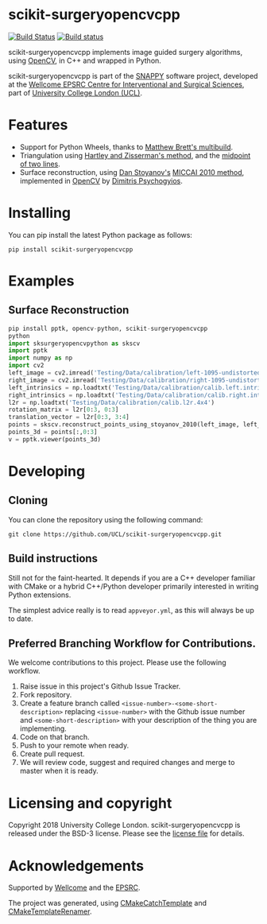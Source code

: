 # scikit-surgeryopencvcpp

[![Build Status](https://travis-ci.com/UCL/scikit-surgeryopencvcpp.svg?branch=master)](https://travis-ci.com/UCL/scikit-surgeryopencvcpp)
[![Build status](https://ci.appveyor.com/api/projects/status/jbs1qln3id8ln25o/branch/master?svg=true
)](https://ci.appveyor.com/project/MattClarkson/scikit-surgeryopencvcpp/)


scikit-surgeryopencvcpp implements image guided surgery algorithms, using [OpenCV](https://opencv.org/), in C++ and wrapped in Python.

scikit-surgeryopencvcpp is part of the 
[SNAPPY](https://weisslab.cs.ucl.ac.uk/WEISS/PlatformManagement/SNAPPY/wikis/home) software project, 
developed at the [Wellcome EPSRC Centre for Interventional and Surgical Sciences](http://www.ucl.ac.uk/weiss), 
part of [University College London (UCL)](http://www.ucl.ac.uk/).


# Features

* Support for Python Wheels, thanks to [Matthew Brett's multibuild](https://github.com/matthew-brett/multibuild).
* Triangulation using [Hartley and Zisserman's method](http://www.morethantechnical.com/2012/01/04/simple-triangulation-with-opencv-from-harley-zisserman-w-code), and the [midpoint of two lines](http://geomalgorithms.com/a07-_distance.html).
* Surface reconstruction, using [Dan Stoyanov's](https://iris.ucl.ac.uk/iris/browse/profile?upi=DSTOY26) [MICCAI 2010 method](https://link.springer.com/chapter/10.1007/978-3-642-15705-9_34), implemented in [OpenCV](http://www.opencv.org) by [Dimitris Psychogyios](https://github.com/dimitrisPs).

# Installing

You can pip install the latest Python package as follows:

```
pip install scikit-surgeryopencvcpp
```

# Examples

## Surface Reconstruction
```python
pip install pptk, opencv-python, scikit-surgeryopencvcpp
python
import sksurgeryopencvpython as skscv
import pptk
import numpy as np
import cv2
left_image = cv2.imread('Testing/Data/calibration/left-1095-undistorted.png')
right_image = cv2.imread('Testing/Data/calibration/right-1095-undistorted.png')
left_intrinsics = np.loadtxt('Testing/Data/calibration/calib.left.intrinsic.txt')
right_intrinsics = np.loadtxt('Testing/Data/calibration/calib.right.intrinsic.txt')
l2r = np.loadtxt('Testing/Data/calibration/calib.l2r.4x4')
rotation_matrix = l2r[0:3, 0:3]
translation_vector = l2r[0:3, 3:4]
points = skscv.reconstruct_points_using_stoyanov_2010(left_image, left_intrinsics, right_image, right_intrinsics, rotation_matrix, translation_vector, False)
points_3d = points[:,0:3]
v = pptk.viewer(points_3d)
```

# Developing

## Cloning

You can clone the repository using the following command:

```
git clone https://github.com/UCL/scikit-surgeryopencvcpp.git
```


## Build instructions

Still not for the faint-hearted. It depends if you are a C++ developer familiar
with CMake or a hybrid C++/Python developer primarily interested in writing
Python extensions.

The simplest advice really is to read ```appveyor.yml```, as this will always
be up to date. 


## Preferred Branching Workflow for Contributions.

We welcome contributions to this project. Please use the following workflow.

 1. Raise issue in this project's Github Issue Tracker.
 2. Fork repository.
 3. Create a feature branch called ```<issue-number>-<some-short-description>```
    replacing ```<issue-number>``` with the Github issue number
    and ```<some-short-description>``` with your description of the thing you are implementing.
 4. Code on that branch.
 5. Push to your remote when ready.
 6. Create pull request.
 7. We will review code, suggest and required changes and merge to master when it is ready.


# Licensing and copyright

Copyright 2018 University College London.
scikit-surgeryopencvcpp is released under the BSD-3 license. 
Please see the [license file](https://github.com/UCL/scikit-surgeryopencvcpp/blob/master/LICENSE.txt) for details.


# Acknowledgements

Supported by [Wellcome](https://wellcome.ac.uk/) and the [EPSRC](https://www.epsrc.ac.uk/).

The project was generated, using 
[CMakeCatchTemplate](https://github.com/MattClarkson/CMakeCatchTemplate) 
and [CMakeTemplateRenamer](https://github.com/MattClarkson/CMakeTemplateRenamer).